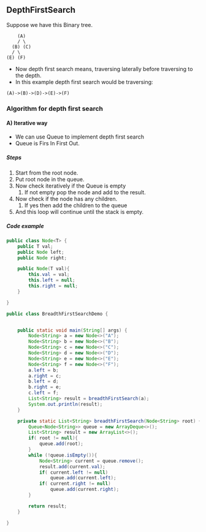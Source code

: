 ## DepthFirstSearch
Suppose we have this Binary tree.
```
    (A)
    / \
  (B) (C)
  / \
(E) (F) 
```
* Now depth first search means, traversing laterally before traversing to the depth.
* In this example depth first search would be traversing:
```
(A)->(B)->(D)->(E)->(F)
```
### Algorithm for depth first search
#### A) Iterative way
* We can use Queue to implement depth first search
* Queue is Firs In First Out.

##### Steps
1. Start from the root node.
2. Put root node in the queue.
3. Now check iteratively if the Queue is empty
    1. If not empty pop the node and add to the result.
4. Now check if the node has any children.
   1. If yes then add the children to the queue
5. And this loop will continue until the stack is empty.

##### Code example
```java
public class Node<T> {
    public T val;
    public Node left;
    public Node right;

    public Node(T val){
        this.val = val;
        this.left = null;
        this.right = null;
    }

}
```
```java
public class BreadthFirstSearchDemo {


    public static void main(String[] args) {
        Node<String> a = new Node<>("A");
        Node<String> b = new Node<>("B");
        Node<String> c = new Node<>("C");
        Node<String> d = new Node<>("D");
        Node<String> e = new Node<>("E");
        Node<String> f = new Node<>("F");
        a.left = b;
        a.right = c;
        b.left = d;
        b.right = e;
        c.left = f;
        List<String> result = breadthFirstSearch(a);
        System.out.println(result);
    }

    private static List<String> breadthFirstSearch(Node<String> root) {
        Queue<Node<String>> queue = new ArrayDeque<>();
        List<String> result = new ArrayList<>();
        if( root != null){
            queue.add(root);
        }
        while (!queue.isEmpty()){
            Node<String> current = queue.remove();
            result.add(current.val);
            if( current.left != null)
                queue.add(current.left);
            if( current.right != null)
                queue.add(current.right);
        }

        return result;
    }

}
```
